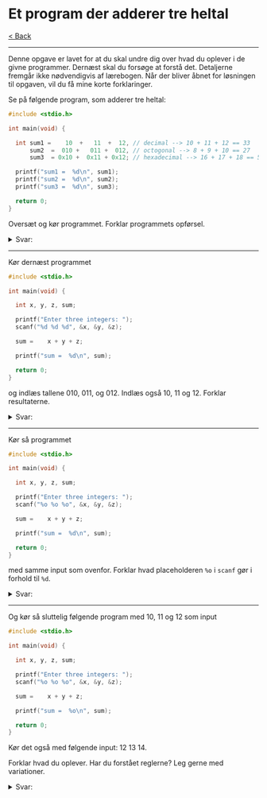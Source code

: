 # Et program der adderer tre heltal

[< Back](../README.md)

---

Denne opgave er lavet for at du skal undre dig over hvad du oplever i de givne programmer. Dernæst skal du forsøge at forstå det. Detaljerne fremgår ikke nødvendigvis af lærebogen. Når der bliver åbnet for løsningen til opgaven, vil du få mine korte forklaringer.

Se på følgende program, som adderer tre heltal:

```c
#include <stdio.h>

int main(void) {

  int sum1 =    10  +   11  +  12, // decimal --> 10 + 11 + 12 == 33
      sum2  =  010 +   011 +  012, // octogonal --> 8 + 9 + 10 == 27
      sum3  = 0x10 +  0x11 + 0x12; // hexadecimal --> 16 + 17 + 18 == 51

  printf("sum1 =  %d\n", sum1);
  printf("sum2 =  %d\n", sum2);
  printf("sum3 =  %d\n", sum3);

  return 0;
}
```

Oversæt og kør programmet. Forklar programmets opførsel.

<details>
  <summary>Svar:</summary>
  
  > Den adderer talk fra forskellige baser og sumerer i deres forskellige baser. Første er i base10, anden er i base8 og tredje er i base16.
  
  > Den printer det ud i base10.

</details>

---

Kør dernæst programmet

```c
#include <stdio.h>

int main(void) {

  int x, y, z, sum;

  printf("Enter three integers: ");
  scanf("%d %d %d", &x, &y, &z);

  sum =    x + y + z;

  printf("sum =  %d\n", sum);

  return 0;
}
```

og indlæs tallene 010, 011, og 012. Indlæs også 10, 11 og 12. Forklar resultaterne.

<details>
  <summary>Svar:</summary>
  
  > `scanf` er specificeret til at tage decimal input når den bruger `%d`, vilket gør at den ignorerer de foranstående 0'er, og summerer i base10.

  > Den printer det ud i base10.

</details>

---

Kør så programmet

```c
#include <stdio.h>

int main(void) {

  int x, y, z, sum;

  printf("Enter three integers: ");
  scanf("%o %o %o", &x, &y, &z);

  sum =    x + y + z;

  printf("sum =  %d\n", sum);

  return 0;
}
```

med samme input som ovenfor. Forklar hvad placeholderen `%o` i `scanf` gør i forhold til `%d`.

<details>
  <summary>Svar:</summary>

  > `scanf` er specificeret til at tage octogonal input når den bruger `%o`, vilket gør at den ignorerer de foranstående 0'er, og summerer i base8.
  
  > Den printer det ud i base10.

</details>

---

Og kør så sluttelig følgende program med 10, 11 og 12 som input

```c
#include <stdio.h>

int main(void) {

  int x, y, z, sum;

  printf("Enter three integers: ");
  scanf("%o %o %o", &x, &y, &z);

  sum =    x + y + z;

  printf("sum =  %o\n", sum);

  return 0;
}
```

Kør det også med følgende input: 12 13 14.

Forklar hvad du oplever. Har du forstået reglerne? Leg gerne med variationer.

<details>
  <summary>Svar:</summary>
  
  > `scanf` er specificeret til at tage octogonal input når den bruger `%o`, vilket gør at den ignorerer de foranstående 0'er, og summerer i base8.
  
  > Den printer det ud i base8.

</details>
